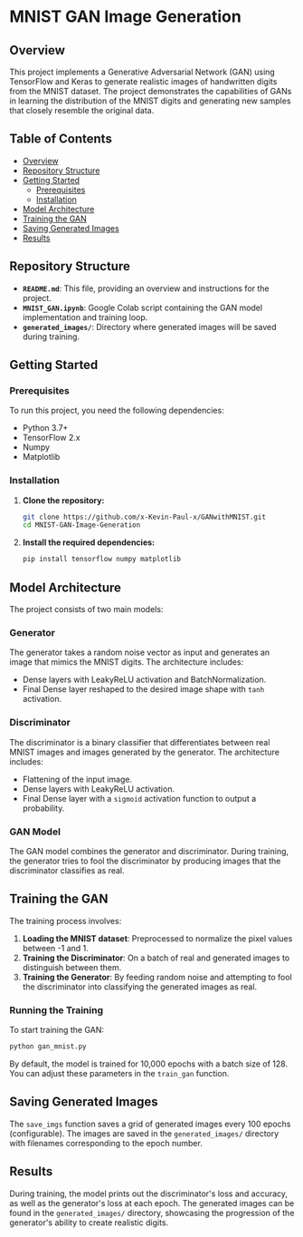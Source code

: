 # MNIST GAN Image Generation

## Overview

This project implements a Generative Adversarial Network (GAN) using TensorFlow and Keras to generate realistic images of handwritten digits from the MNIST dataset. The project demonstrates the capabilities of GANs in learning the distribution of the MNIST digits and generating new samples that closely resemble the original data.

## Table of Contents

- [Overview](#overview)
- [Repository Structure](#repository-structure)
- [Getting Started](#getting-started)
  - [Prerequisites](#prerequisites)
  - [Installation](#installation)
- [Model Architecture](#model-architecture)
- [Training the GAN](#training-the-gan)
- [Saving Generated Images](#saving-generated-images)
- [Results](#results)

## Repository Structure

- **`README.md`**: This file, providing an overview and instructions for the project.
- **`MNIST_GAN.ipynb`**: Google Colab script containing the GAN model implementation and training loop.
- **`generated_images/`**: Directory where generated images will be saved during training.

## Getting Started

### Prerequisites

To run this project, you need the following dependencies:

- Python 3.7+
- TensorFlow 2.x
- Numpy
- Matplotlib

### Installation

1. **Clone the repository:**
   ```bash
   git clone https://github.com/x-Kevin-Paul-x/GANwithMNIST.git
   cd MNIST-GAN-Image-Generation
   ```

2. **Install the required dependencies:**
   ```bash
   pip install tensorflow numpy matplotlib
   ```

## Model Architecture

The project consists of two main models:

### Generator
The generator takes a random noise vector as input and generates an image that mimics the MNIST digits. The architecture includes:

- Dense layers with LeakyReLU activation and BatchNormalization.
- Final Dense layer reshaped to the desired image shape with `tanh` activation.

### Discriminator
The discriminator is a binary classifier that differentiates between real MNIST images and images generated by the generator. The architecture includes:

- Flattening of the input image.
- Dense layers with LeakyReLU activation.
- Final Dense layer with a `sigmoid` activation function to output a probability.

### GAN Model
The GAN model combines the generator and discriminator. During training, the generator tries to fool the discriminator by producing images that the discriminator classifies as real.

## Training the GAN

The training process involves:

1. **Loading the MNIST dataset**: Preprocessed to normalize the pixel values between -1 and 1.
2. **Training the Discriminator**: On a batch of real and generated images to distinguish between them.
3. **Training the Generator**: By feeding random noise and attempting to fool the discriminator into classifying the generated images as real.

### Running the Training

To start training the GAN:

```bash
python gan_mnist.py
```

By default, the model is trained for 10,000 epochs with a batch size of 128. You can adjust these parameters in the `train_gan` function.

## Saving Generated Images

The `save_imgs` function saves a grid of generated images every 100 epochs (configurable). The images are saved in the `generated_images/` directory with filenames corresponding to the epoch number.

## Results

During training, the model prints out the discriminator's loss and accuracy, as well as the generator's loss at each epoch. The generated images can be found in the `generated_images/` directory, showcasing the progression of the generator's ability to create realistic digits.
